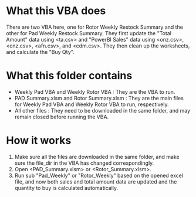 # What this VBA does
There are two VBA here, one for Rotor Weekly Restock Summary and the other for Pad Weekly Restock Summary. They first update the "Total Amount" data using <ta.csv> and "PowerBI Sales" data using <onz.csv>, <cnz.csv>, <afn.csv>, and <cdm.csv>. They then clean up the worksheets, and calculate the "Buy Qty". 

# What this folder contains
* Weekly Pad VBA and Weekly Rotor VBA : They are the VBA to run.
* PAD Summary.xlsm and Rotor Summary.xlsm : They are the main files for Weekly Pad VBA and Weekly Rotor VBA to run, respectively.
* All other files : They need to be downloaded in the same folder, and may remain closed before running the VBA.

# How it works
1. Make sure all the files are downloaded in the same folder, and make sure the file_dir in the VBA has changed correspondingly. 
2. Open <PAD_Summary.xlsm> or <Rotor_Summary.xlsm>.
3. Run sub "Pad_Weekly" or "Rotor_Weekly" based on the opened excel file, and now both sales and total amount data are updated and the quantity to buy is calculated automatically.
